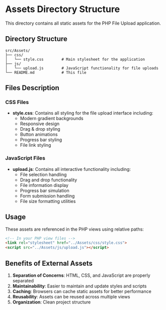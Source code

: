 # Assets Directory Structure

This directory contains all static assets for the PHP File Upload application.

## Directory Structure

```
src/Assets/
├── css/
│   └── style.css        # Main stylesheet for the application
├── js/
│   └── upload.js        # JavaScript functionality for file uploads
└── README.md            # This file
```

## Files Description

### CSS Files
- **style.css**: Contains all styling for the file upload interface including:
  - Modern gradient backgrounds
  - Responsive design
  - Drag & drop styling
  - Button animations
  - Progress bar styling
  - File link styling

### JavaScript Files
- **upload.js**: Contains all interactive functionality including:
  - File selection handling
  - Drag and drop functionality
  - File information display
  - Progress bar simulation
  - Form submission handling
  - File size formatting utilities

## Usage

These assets are referenced in the PHP views using relative paths:

```html
<!-- In your PHP view files -->
<link rel="stylesheet" href="../Assets/css/style.css">
<script src="../Assets/js/upload.js"></script>
```

## Benefits of External Assets

1. **Separation of Concerns**: HTML, CSS, and JavaScript are properly separated
2. **Maintainability**: Easier to maintain and update styles and scripts
3. **Caching**: Browsers can cache static assets for better performance
4. **Reusability**: Assets can be reused across multiple views
5. **Organization**: Clean project structure 
